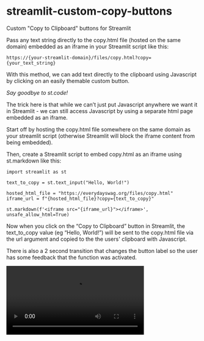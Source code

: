 # streamlit-custom-copy-buttons
Custom "Copy to Clipboard" buttons for Streamlit

Pass any text string directly to the copy.html file (hosted on the same domain) embedded as an iframe in your Streamlit script like this:
```
https://{your-streamlit-domain}/files/copy.html?copy={your_text_string}
```

With this method, we can add text directly to the clipboard using Javascript by clicking on an easily themable custom button.

*Say goodbye to st.code!*

The trick here is that while we can’t just put Javascript anywhere we want it in Streamlit - we can still access Javascript by using a separate html page embedded as an iframe.


Start off by hosting the copy.html file somewhere on the same domain as your streamlit script (otherwise Streamlit will block the iframe content from being embedded).

Then, create a Streamlit script to embed copy.html as an iframe using st.markdown like this:
```
import streamlit as st

text_to_copy = st.text_input("Hello, World!")

hosted_html_file = "https://everydayswag.org/files/copy.html"
iframe_url = f"{hosted_html_file}?copy={text_to_copy}"

st.markdown(f'<iframe src="{iframe_url}"></iframe>', unsafe_allow_html=True)
```


Now when you click on the “Copy to Clipboard” button in Streamlit, the text_to_copy value (eg “Hello, World!”) will be sent to the copy.html file via the url argument and copied to the the users' clipboard with Javascript.

There is also a 2 second transition that changes the button label so the user has some feedback that the function was activated.



<video src="https://github.com/everydaydigital/streamlit-custom-copy-buttons/assets/12283888/9a231e14-c7b1-4f84-972f-295d64c65ad8" width="360px"></video>


